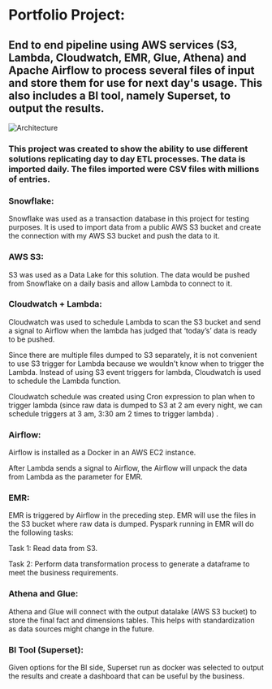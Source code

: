 # Portfolio Project:
## End to end pipeline using AWS services (S3, Lambda, Cloudwatch, EMR, Glue, Athena) and Apache Airflow to process several files of input and store them for use for next day's usage. This also includes a BI tool, namely Superset, to output the results. 

![Architecture](https://github.com/klailatimad/midterm-project-aws-airflow/assets/122483291/649e2428-4861-47c4-ac69-15bcd895e83e)

### This project was created to show the ability to use different solutions replicating day to day ETL processes. The data is imported daily. The files imported were CSV files with millions of entries.

### Snowflake:
Snowflake was used as a transaction database in this project for testing purposes. It is used to import data from a public AWS S3 bucket and create the connection with my AWS S3 bucket and push the data to it.
 
### AWS S3:
S3 was used as a Data Lake for this solution. The data would be pushed from Snowflake on a daily basis and allow Lambda to connect to it.

### Cloudwatch + Lambda:
Cloudwatch was used to schedule Lambda to scan the S3 bucket and send a signal to Airflow when the lambda has judged that ‘today’s’ data is ready to be pushed.

Since there are multiple files dumped to S3 separately, it is not convenient to use S3 trigger for Lambda because we wouldn't know when to trigger the Lambda. Instead of using S3 event triggers for lambda, Cloudwatch is used  to schedule the Lambda function.

Cloudwatch schedule was created using Cron expression to plan when to trigger lambda (since raw data is dumped to S3 at 2 am every night, we can schedule triggers at 3 am, 3:30 am 2 times to trigger lambda) .

### Airflow:
Airflow is installed as a Docker in an AWS EC2 instance.

After Lambda sends a signal to Airflow, the Airflow will unpack the data from Lambda as the parameter for EMR. 

### EMR:
EMR is triggered by Airflow in the preceding step. EMR will use the files in the S3 bucket where raw data is dumped. Pyspark running in EMR will do the following tasks:

Task 1: Read data from S3.

Task 2: Perform data transformation process to generate a dataframe to meet the business requirements.

### Athena and Glue:
Athena and Glue will connect with the output datalake (AWS S3 bucket) to store the final fact and dimensions tables. This helps with standardization as data sources might change in the future.

### BI Tool (Superset):
Given options for the BI side, Superset run as docker was selected to output the results and create a dashboard that can be useful by the business.
